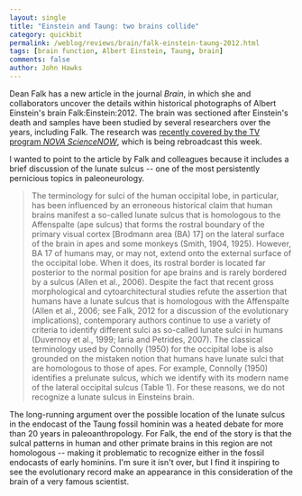 ```yaml
---
layout: single 
title: "Einstein and Taung: two brains collide" 
category: quickbit
permalink: /weblog/reviews/brain/falk-einstein-taung-2012.html
tags: [brain function, Albert Einstein, Taung, brain] 
comments: false 
author: John Hawks 
---
```


Dean Falk has a new article in the journal <em>Brain</em>, in which she and collaborators uncover the details within historical photographs of Albert Einstein's brain <bib>Falk:Einstein:2012</bib>. The brain was sectioned after Einstein's death and samples have been studied by several researchers over the years, including Falk. The research was <a href="http://www.pbs.org/wgbh/nova/body/how-smart-can-we-get.html">recently covered by the TV program <em>NOVA ScienceNOW</em></a>, which is being rebroadcast this week. 

I wanted to point to the article by Falk and colleagues because it includes a brief discussion of the lunate sulcus -- one of the most persistently pernicious topics in paleoneurology.  

<blockquote>The terminology for sulci of the human occipital lobe, in particular, has been influenced by an erroneous historical claim that human brains manifest a so-called lunate sulcus that is homologous to the Affenspalte (ape sulcus) that forms the rostral boundary of the primary visual cortex [Brodmann area (BA) 17] on the lateral surface of the brain in apes and some monkeys (Smith, 1904, 1925). However, BA 17 of humans may, or may not, extend onto the external surface of the occipital lobe. When it does, its rostral border is located far posterior to the normal position for ape brains and is rarely bordered by a sulcus (Allen et al., 2006). Despite the fact that recent gross morphological and cytoarchitectural studies refute the assertion that humans have a lunate sulcus that is homologous with the Affenspalte (Allen et al., 2006; see Falk, 2012 for a discussion of the evolutionary implications), contemporary authors continue to use a variety of criteria to identify different sulci as so-called lunate sulci in humans (Duvernoy et al., 1999; Iaria and Petrides, 2007). The classical terminology used by Connolly (1950) for the occipital lobe is also grounded on the mistaken notion that humans have lunate sulci that are homologous to those of apes. For example, Connolly (1950) identifies a prelunate sulcus, which we identify with its modern name of the lateral occipital sulcus (Table 1). For these reasons, we do not recognize a lunate sulcus in Einsteins brain.</blockquote>

The long-running argument over the possible location of the lunate sulcus in the endocast of the Taung fossil hominin was a heated debate for more than 20 years in paleoanthropology. For Falk, the end of the story is that the sulcal patterns in human and other primate brains in this region are not homologous -- making it problematic to recognize either in the fossil endocasts of early hominins. I'm sure it isn't over, but I find it inspiring to see the evolutionary record make an appearance in this consideration of the brain of a very famous scientist. 




